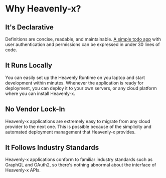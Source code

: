 # Why Heavenly-x?

## It's Declarative

Definitions are concise, readable, and maintainable. [A simple todo app](./getting-started/basic-todo-app.md) with user authentication and permissions can be expressed in under 30 lines of code.

## It Runs Locally

You can easily set up the Heavenly Runtime on you laptop and start development within minutes. Whenever the application is ready for deployment, you can deploy it to your own servers, or any cloud platform where you can install Heavenly-x.

## No Vendor Lock-In

Heavenly-x applications are extremely easy to migrate from any cloud provider to the next one. This is possible because of the simplicity and automated deployment management that Heavenly-x provides.

## It Follows Industry Standards

Heavenly-x applications conform to familiar industry standards such as GraphQL and OAuth2, so there's nothing abnormal about the interface of Heavenly-x APIs.